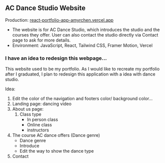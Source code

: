 ## AC Dance Studio Website
Production: [react-portfolio-app-amyrchen.vercel.app](https://react-portfolio-app-amyrchen.vercel.app/)
- The website is for AC Dance Studio, which introduces the studio and the courses they offer. User can also contact the studio directly via Contact page to ask for more details.
- Environment: JavaScript, React, Tailwind CSS, Framer Motion, Vercel

### I have an idea to redesign this webpage...
This website used to be my portfolio. As I would like to recreate my portfolio after I graduated, I plan to redesign this application with a idea with dance studio.

Idea:

1. Edit the color of the navigation and footers color/ background color… 
2. Landing page: dancing video
3. About us page:
    1. Class type
        - In person class
        - Online class
        - instructors
4.  The course AC dance offers (Dance genre)
    - Dance genre 
    - Introduce 
    - Edit the way to show the dance type
5. Contact 
